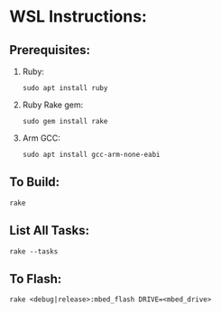 # WSL Instructions:

## Prerequisites:

1. Ruby:

    `sudo apt install ruby`

2. Ruby Rake gem:

    `sudo gem install rake`

3. Arm GCC:

    `sudo apt install gcc-arm-none-eabi`

## To Build:

`rake`

## List All Tasks:

`rake --tasks`

## To Flash:

`rake <debug|release>:mbed_flash DRIVE=<mbed_drive>`



